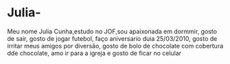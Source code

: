 # Julia-
Meu nome Julia Cunha,estudo no JOF,sou apaixonada em dormmir, gosto de sair, gosto de jogar futebol, faço aniversario duia 25/03/2010, gosto de irritar meus amigos por diversão, gosto de bolo de chocolate com cobertura dde chocolate, amo ir para a igreja e gosto de ficar no celular
